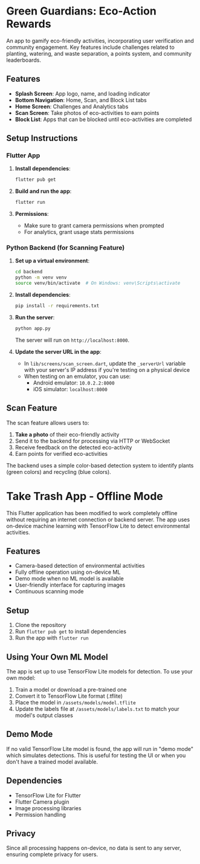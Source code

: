 # Green Guardians: Eco-Action Rewards

An app to gamify eco-friendly activities, incorporating user verification and community engagement. Key features include challenges related to planting, watering, and waste separation, a points system, and community leaderboards.

## Features

- **Splash Screen**: App logo, name, and loading indicator
- **Bottom Navigation**: Home, Scan, and Block List tabs
- **Home Screen**: Challenges and Analytics tabs
- **Scan Screen**: Take photos of eco-activities to earn points
- **Block List**: Apps that can be blocked until eco-activities are completed

## Setup Instructions

### Flutter App

1. **Install dependencies**:
   ```bash
   flutter pub get
   ```

2. **Build and run the app**:
   ```bash
   flutter run
   ```

3. **Permissions**: 
   - Make sure to grant camera permissions when prompted
   - For analytics, grant usage stats permissions

### Python Backend (for Scanning Feature)

1. **Set up a virtual environment**:
   ```bash
   cd backend
   python -m venv venv
   source venv/bin/activate  # On Windows: venv\Scripts\activate
   ```

2. **Install dependencies**:
   ```bash
   pip install -r requirements.txt
   ```

3. **Run the server**:
   ```bash
   python app.py
   ```
   The server will run on `http://localhost:8000`.

4. **Update the server URL in the app**:
   - In `lib/screens/scan_screen.dart`, update the `_serverUrl` variable with your server's IP address if you're testing on a physical device
   - When testing on an emulator, you can use:
     - Android emulator: `10.0.2.2:8000`
     - iOS simulator: `localhost:8000`

## Scan Feature

The scan feature allows users to:

1. **Take a photo** of their eco-friendly activity
2. Send it to the backend for processing via HTTP or WebSocket
3. Receive feedback on the detected eco-activity
4. Earn points for verified eco-activities

The backend uses a simple color-based detection system to identify plants (green colors) and recycling (blue colors).

# Take Trash App - Offline Mode

This Flutter application has been modified to work completely offline without requiring an internet connection or backend server. The app uses on-device machine learning with TensorFlow Lite to detect environmental activities.

## Features

- Camera-based detection of environmental activities
- Fully offline operation using on-device ML
- Demo mode when no ML model is available
- User-friendly interface for capturing images
- Continuous scanning mode

## Setup

1. Clone the repository
2. Run `flutter pub get` to install dependencies
3. Run the app with `flutter run`

## Using Your Own ML Model

The app is set up to use TensorFlow Lite models for detection. To use your own model:

1. Train a model or download a pre-trained one
2. Convert it to TensorFlow Lite format (.tflite)
3. Place the model in `/assets/models/model.tflite`
4. Update the labels file at `/assets/models/labels.txt` to match your model's output classes

## Demo Mode

If no valid TensorFlow Lite model is found, the app will run in "demo mode" which simulates detections. This is useful for testing the UI or when you don't have a trained model available.

## Dependencies

- TensorFlow Lite for Flutter
- Flutter Camera plugin
- Image processing libraries
- Permission handling

## Privacy

Since all processing happens on-device, no data is sent to any server, ensuring complete privacy for users.
